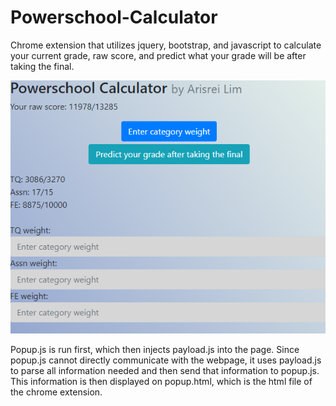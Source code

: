 # Powerschool-Calculator
Chrome extension that utilizes jquery, bootstrap, and javascript to calculate your current grade, raw score, and predict what your grade will be after taking the final.

![Screenshot](Screenshot_107.png)

Popup.js is run first, which then injects payload.js into the page. Since popup.js cannot directly communicate with the webpage, it uses payload.js to parse all information needed and then send that information to popup.js. This information is then displayed on popup.html, which is the html file of the chrome extension.
